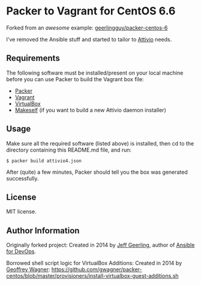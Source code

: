# Packer to Vagrant for CentOS 6.6

Forked from an *awesome* example: [geerlingguy/packer-centos-6](https://github.com/geerlingguy/packer-centos-6)

I've removed the Ansible stuff and started to tailor to [Attivio](http://www.attivio.com) needs.

## Requirements

The following software must be installed/present on your local machine before you can use Packer to build the Vagrant box file:

  - [Packer](http://www.packer.io/)
  - [Vagrant](http://vagrantup.com/)
  - [VirtualBox](https://www.virtualbox.org/)
  - [Makeself](http://stephanepeter.com/makeself/) (if you want to build a new Attivio daemon installer)

## Usage

Make sure all the required software (listed above) is installed, then cd to the directory containing this README.md file, and run:

    $ packer build attivio4.json

After (quite) a few minutes, Packer should tell you the box was generated successfully.

## License

MIT license.

## Author Information

Originally forked project: Created in 2014 by [Jeff Geerling](http://jeffgeerling.com/), author of [Ansible for DevOps](http://ansiblefordevops.com/).

Borrowed shell script logic for VirtualBox Additions: Created in 2014 by [Geoffrey Wagner](https://github.com/gwagner): https://github.com/gwagner/packer-centos/blob/master/provisioners/install-virtualbox-guest-additions.sh
